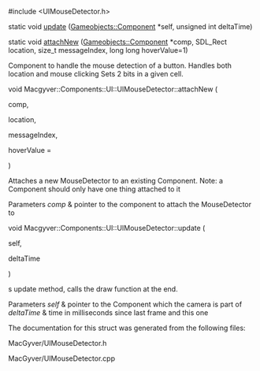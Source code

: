 <div id="struct_macgyver_1_1_components_1_1_u_i_1_1_u_i_mouse_detector">

</div>

<span id="struct_macgyver_1_1_components_1_1_u_i_1_1_u_i_mouse_detector"
label="struct_macgyver_1_1_components_1_1_u_i_1_1_u_i_mouse_detector"></span>

\#include $<$UIMouseDetector.h$>$

<div class="DoxyCompactItemize">

static void
[update](#struct_macgyver_1_1_components_1_1_u_i_1_1_u_i_mouse_detector_a61c2197b75c5b2f30a8f4f5151ebc762)
([Gameobjects::Component](#class_macgyver_1_1_gameobjects_1_1_component)
$\ast$self, unsigned int deltaTime)

static void
[attachNew](#struct_macgyver_1_1_components_1_1_u_i_1_1_u_i_mouse_detector_aa3e62e2b5cd509843f3d3c6ee84c658a)
([Gameobjects::Component](#class_macgyver_1_1_gameobjects_1_1_component)
$\ast$comp, SDL_Rect location, size_t messageIndex, long long
hoverValue=1)

</div>

Component to handle the mouse detection of a button. Handles both
location and mouse clicking Sets 2 bits in a given cell.

<span id="struct_macgyver_1_1_components_1_1_u_i_1_1_u_i_mouse_detector_aa3e62e2b5cd509843f3d3c6ee84c658a"
label="struct_macgyver_1_1_components_1_1_u_i_1_1_u_i_mouse_detector_aa3e62e2b5cd509843f3d3c6ee84c658a"></span>

void Macgyver::Components::UI::UIMouseDetector::attachNew (

<div class="DoxyParamCaption">

comp,

location,

messageIndex,

hoverValue =

</div>

)

Attaches a new MouseDetector to an existing Component. Note: a Component
should only have one thing attached to it

<div class="DoxyParams">

Parameters *comp* & pointer to the component to attach the MouseDetector
to  

</div>

<span id="struct_macgyver_1_1_components_1_1_u_i_1_1_u_i_mouse_detector_a61c2197b75c5b2f30a8f4f5151ebc762"
label="struct_macgyver_1_1_components_1_1_u_i_1_1_u_i_mouse_detector_a61c2197b75c5b2f30a8f4f5151ebc762"></span>

void Macgyver::Components::UI::UIMouseDetector::update (

<div class="DoxyParamCaption">

self,

deltaTime

</div>

)

s update method, calls the draw function at the end.

<div class="DoxyParams">

Parameters *self* & pointer to the Component which the camera is part
of  
*deltaTime* & time in milliseconds since last frame and this one  

</div>

The documentation for this struct was generated from the following
files:

<div class="DoxyCompactItemize">

MacGyver/UIMouseDetector.h

MacGyver/UIMouseDetector.cpp

</div>
